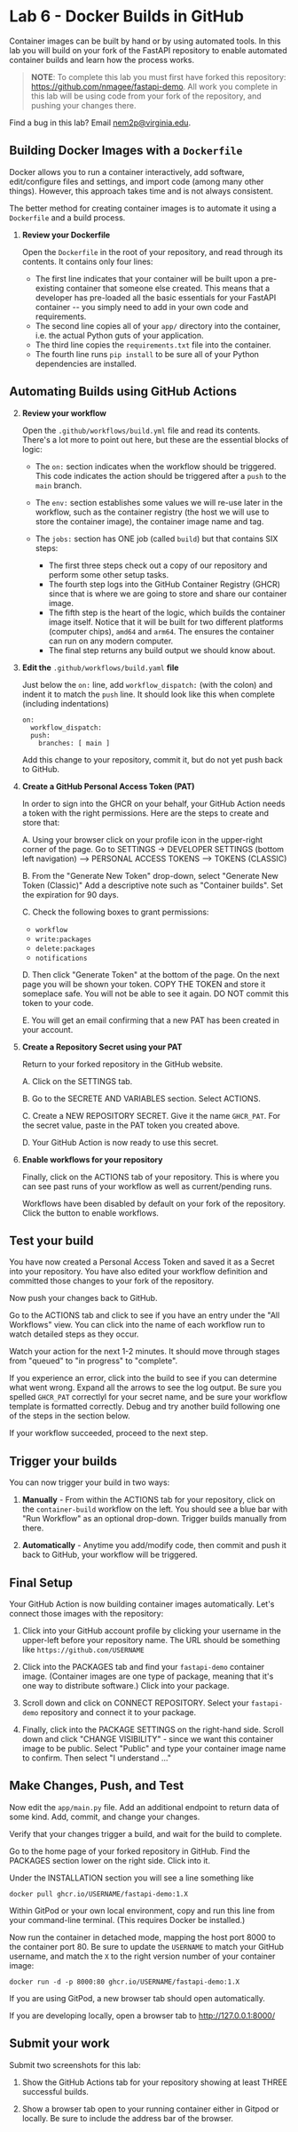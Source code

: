 # Lab 6 - Docker Builds in GitHub

Container images can be built by hand or by using automated tools. In this lab you will build on your fork of the FastAPI repository to enable automated container builds and learn how the process works.

> **NOTE**: To complete this lab you must first have forked this repository: https://github.com/nmagee/fastapi-demo. All work you complete in this lab will be using code from your fork of the repository, and pushing your changes there.

Find a bug in this lab? Email nem2p@virginia.edu.

## Building Docker Images with a `Dockerfile`

Docker allows you to run a container interactively, add software, edit/configure files and settings, and import code (among many other things). However, this approach takes time and is not always consistent.

The better method for creating container images is to automate it using a `Dockerfile` and a build process.

1. **Review your Dockerfile**
   
    Open the `Dockerfile` in the root of your repository, and read through its contents. It contains only four lines:

    - The first line indicates that your container will be built upon a pre-existing container that someone else created. This means that a developer has pre-loaded all the basic essentials for your FastAPI container -- you simply need to add in your own code and requirements.
    - The second line copies all of your `app/` directory into the container, i.e. the actual Python guts of your application.
    - The third line copies the `requirements.txt` file into the container.
    - The fourth line runs `pip install` to be sure all of your Python dependencies are installed.

## Automating Builds using GitHub Actions

2. **Review your workflow**
   
    Open the `.github/workflows/build.yml` file and read its contents. There's a lot more to point out here, but these are the essential blocks of logic:

    - The `on:` section indicates when the workflow should be triggered. This code indicates the action should be triggered after a `push` to the `main` branch.
    - The `env:` section establishes some values we will re-use later in the workflow, such as the container registry (the host we will use to store the container image), the container image name and tag.
    - The `jobs:` section has ONE job (called `build`) but that contains SIX steps:

        - The first three steps check out a copy of our repository and perform some other setup tasks.
        - The fourth step logs into the GitHub Container Registry (GHCR) since that is where we are going to store and share our container image.
        - The fifth step is the heart of the logic, which builds the container image itself. Notice that it will be built for two different platforms (computer chips), `amd64` and `arm64`. The ensures the container can run on any modern computer.
        - The final step returns any build output we should know about.

3. **Edit the** `.github/workflows/build.yaml` **file**

    Just below the `on:` line, add `workflow_dispatch:` (with the colon) and indent it to match the `push` line. It should look like this when complete (including indentations)

    ```
    on:
      workflow_dispatch:
      push:
        branches: [ main ]
    ```

    Add this change to your repository, commit it, but do not yet push back to GitHub.

4. **Create a GitHub Personal Access Token (PAT)**

    In order to sign into the GHCR on your behalf, your GitHub Action needs a token with the right permissions. Here are the steps to create and store that:

    A. Using your browser click on your profile icon in the upper-right corner of the page. Go to SETTINGS -> DEVELOPER SETTINGS (bottom left navigation) --> PERSONAL ACCESS TOKENS --> TOKENS (CLASSIC)

    B. From the "Generate New Token" drop-down, select "Generate New Token (Classic)" Add a descriptive note such as "Container builds". Set the expiration for 90 days.

    C. Check the following boxes to grant permissions:

      - `workflow`
      - `write:packages`
      - `delete:packages`
      - `notifications`

    D. Then click "Generate Token" at the bottom of the page. On the next page you will be shown your token. COPY THE TOKEN and store it someplace safe. You will not be able to see it again. DO NOT commit this token to your code.

    E. You will get an email confirming that a new PAT has been created in your account.

5. **Create a Repository Secret using your PAT**

    Return to your forked repository in the GitHub website.

    A. Click on the SETTINGS tab.

    B. Go to the SECRETE AND VARIABLES section. Select ACTIONS.

    C. Create a NEW REPOSITORY SECRET. Give it the name `GHCR_PAT`. For the secret value, paste in the PAT token you created above.

    D. Your GitHub Action is now ready to use this secret.

6. **Enable workflows for your repository**

    Finally, click on the ACTIONS tab of your repository. This is where you can see past runs of your workflow as well as current/pending runs.

    Workflows have been disabled by default on your fork of the repository. Click the button to enable workflows.

## Test your build

You have now created a Personal Access Token and saved it as a Secret into your repository. You have also edited your workflow definition and committed those changes to your fork of the repository.

Now push your changes back to GitHub.

Go to the ACTIONS tab and click to see if you have an entry under the "All Workflows" view. You can click into the name of each workflow run to watch detailed steps as they occur.

Watch your action for the next 1-2 minutes. It should move through stages from "queued" to "in progress" to "complete".

If you experience an error, click into the build to see if you can determine what went wrong. Expand all the arrows to see the log output. Be sure you spelled `GHCR_PAT` correctlyl for your secret name, and be sure your workflow template is formatted correctly. Debug and try another build following one of the steps in the section below.

If your workflow succeeded, proceed to the next step.

## Trigger your builds

You can now trigger your build in two ways:

1. **Manually** - From within the ACTIONS tab for your repository, click on the `container-build` workflow on the left. You should see a blue bar with "Run Workflow" as an optional drop-down. Trigger builds manually from there.

2. **Automatically** - Anytime you add/modify code, then commit and push it back to GitHub, your workflow will be triggered.

## Final Setup

Your GitHub Action is now building container images automatically. Let's connect those images with the repository:

1. Click into your GitHub account profile by clicking your username in the upper-left before your repository name. The URL should be something like `https://github.com/USERNAME`

2. Click into the PACKAGES tab and find your `fastapi-demo` container image. (Container images are one type of package, meaning that it's one way to distribute software.) Click into your package. 

3. Scroll down and click on CONNECT REPOSITORY. Select your `fastapi-demo` repository and connect it to your package.

4. Finally, click into the PACKAGE SETTINGS on the right-hand side. Scroll down and click "CHANGE VISIBILITY" - since we want this container image to be public. Select "Public" and type your container image name to confirm. Then select "I understand ..."

## Make Changes, Push, and Test

Now edit the `app/main.py` file. Add an additional endpoint to return data of some kind. Add, commit, and change your changes.

Verify that your changes trigger a build, and wait for the build to complete.

Go to the home page of your forked repository in GitHub. Find the PACKAGES section lower on the right side. Click into it.

Under the INSTALLATION section you will see a line something like

```
docker pull ghcr.io/USERNAME/fastapi-demo:1.X
```

Within GitPod or your own local environment, copy and run this line from your command-line terminal. (This requires Docker be installed.)

Now run the container in detached mode, mapping the host port 8000 to the container port 80. Be sure to update the `USERNAME` to match your GitHub username, and match the `X` to the right version number of your container image:

```
docker run -d -p 8000:80 ghcr.io/USERNAME/fastapi-demo:1.X
```

If you are using GitPod, a new browser tab should open automatically.

If you are developing locally, open a browser tab to http://127.0.0.1:8000/

## Submit your work

Submit two screenshots for this lab:

1. Show the GitHub Actions tab for your repository showing at least THREE successful builds.

2. Show a browser tab open to your running container either in Gitpod or locally. Be sure to include the address bar of the browser.

